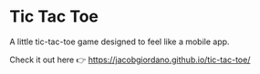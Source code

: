 # Tic Tac Toe

A little tic-tac-toe game designed to feel like a mobile app.

Check it out here 👉 https://jacobgiordano.github.io/tic-tac-toe/